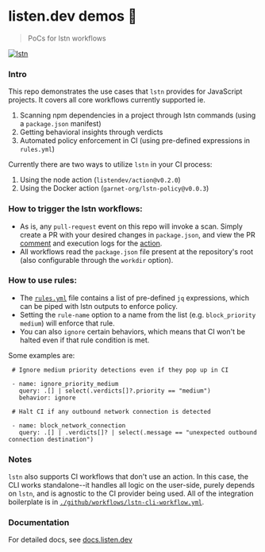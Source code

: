 # listen.dev demos :dolphin:
> PoCs for lstn workflows

[![lstn](https://github.com/garnet-org/demos/actions/workflows/lstn.yml/badge.svg?branch=main)](https://github.com/garnet-org/demos/actions/workflows/lstn.yml)

### Intro

This repo demonstrates the use cases that `lstn` provides for JavaScript projects. It covers all core workflows currently supported ie.

1) Scanning npm dependencies in a project through lstn commands (using a `package.json` manifest)
2) Getting behavioral insights through verdicts
3) Automated policy enforcement in CI (using pre-defined expressions in `rules.yml`)


Currently there are two ways to utilize `lstn` in your CI process:

  1) Using the node action (`listendev/action@v0.2.0`)
  2) Using the Docker action (`garnet-org/lstn-policy@v0.0.3`)

### How to trigger the lstn workflows:

- As is, any `pull-request` event on this repo will invoke a scan. Simply create a PR with your desired changes in `package.json`, and view the PR [comment](https://github.com/garnet-org/demos/pull/10#issuecomment-1489536753) and execution logs for the [action](https://github.com/garnet-org/demos/actions).
- All workflows read the `package.json` file present at the repository's root (also configurable through the `workdir` option).

### How to use rules:

- The [`rules.yml`](https://github.com/garnet-org/demos/blob/main/rules.yml) file contains a list of pre-defined `jq` expressions, which can be piped with lstn outputs to enforce policy. 
- Setting the `rule-name` option to a name from the list (e.g. `block_priority medium`) will enforce that rule.
- You can also `ignore` certain behaviors, which means that CI won't be halted even if that rule condition is met.

Some examples are:
 ```
  # Ignore medium priority detections even if they pop up in CI

  - name: ignore_priority_medium
    query: .[] | select(.verdicts[]?.priority == "medium")
    behavior: ignore
    
  # Halt CI if any outbound network connection is detected

  - name: block_network_connection
    query: .[] | .verdicts[]? | select(.message == "unexpected outbound connection destination")
  ```

### Notes

`lstn` also supports CI workflows that don't use an action. In this case, the CLI works standalone--it handles all logic on the user-side, purely depends on `lstn`, and is agnostic to the CI provider being used. All of the integration boilerplate is in [`./github/workflows/lstn-cli-workflow.yml`](https://github.com/garnet-org/demos/blob/main/.github/workflows/lstn-cli-workflow.yml).

### Documentation

For detailed docs, see [docs.listen.dev](https://docs.listen.dev/)
